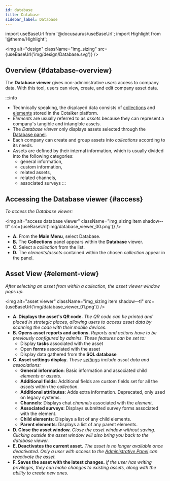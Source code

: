 ```yaml
---
id: database
title: Database
sidebar_label: Database
---
```

import useBaseUrl from '@docusaurus/useBaseUrl'; 
import Highlight from '@theme/Highlight';

<img alt="design" className="img_sizing" src={useBaseUrl('img/design/Database.svg')} />

## Overview {#database-overview}
The **Database viewer** gives non-administrative _users_ access to company data. With this tool, users can view, create, and edit company asset data. 

:::info
- Technically speaking, the displayed data consists of [collections](/docs/documentation/client/basic_concepts#collection) and [elements](/docs/documentation/client/basic_concepts#elements) stored in the Cotalker platform.
- _Elements_ are usually referred to as _assets_ because they can represent a company's tangible and intangible assets.
- The _Database viewer_ only displays assets selected through the [Database panel](/docs/documentation/admin/database/admin_collections#collection-settings-general).
- Each company can create and group assets into _collections_ according to its needs.
- Assets are defined by their internal information, which is usually divided into the following categories: 
    - general information, 
    - custom information,
    - related assets, 
    - related channels, 
    - associated surveys
:::

## Accessing the Database viewer {#access}
_To access the Database viewer:_

<img alt="access database viewer" className="img_sizing item shadow--tl" src={useBaseUrl('img/database_viewer_00.png')} /> 
<br/>

- **<span className="badge badge--success">A.</span>** From the **Main Menu**, select <span className="badge badge--primary">Database</span>.
- **<span className="badge badge--success">B.</span>** The **Collections** panel appears within the **Database** viewer.
- **<span className="badge badge--warning">C.</span>** Select a _collection_ from the list.
- **<span className="badge badge--warning">D.</span>** The _elements/assets_ contained within the chosen _collection_ appear in the panel.


## Asset View {#element-view}
_After selecting an asset from within a collection, the asset viewer window pops up._

<img alt="asset viewer" className="img_sizing item shadow--tl" src={useBaseUrl('img/database_viewer_01.png')} /> 
<br/>

- **<span className="badge badge--danger">A.</span> Displays the asset's QR code.** _The QR code can be printed and placed in strategic places, allowing users to access asset data by scanning the code with their mobile devices_.
- **<span className="badge badge--success">B.</span> Opens asset reports and actions.** _Reports and actions have to be previously configured by admins. These features can be set to:_ 
    - Display **tasks** associated with the asset
    - Open **forms** associated with the asset
    - Display data gathered from the **SQL database**
- **<span className="badge badge--warning">C.</span> Asset settings display.** _These [settings](/docs/documentation/admin/database/admin_elements#settings) include asset data and associations:_ 
    - **General information**: Basic information and associated child _elements_ or _assets_.
    - **Additional fields**: Additional fields are custom fields set for all the _assets_ within the _collection_.
    - **Additional attributes**: Adds extra information. Deprecated, only used on legacy systems.
    - **Channels**: Displays chat _channels_ associated with the _element_.
    - **Associated surveys**: Displays submitted survey forms associated with the element.
    - **Child elements**: Displays a list of any child elements.
    - **Parent elements**: Displays a list of any parent elements.
- **<span className="badge badge--primary">D.</span> Close the asset window.** _Close the asset window without saving. Clicking outside the asset window will also bring you back to the database viewer._
- **<span className="badge badge--primary">E.</span> Deactivates the current asset.** _The asset is no longer available once deactivated. Only a user with access to the [Administrative Panel](/docs/documentation/admin/database/admin_elements) can reactivate the asset._
- **<span className="badge badge--primary">F.</span> Saves the asset with the latest changes.** _If the user has writing privileges, they can make changes to existing assets, along with the ability to create new ones._